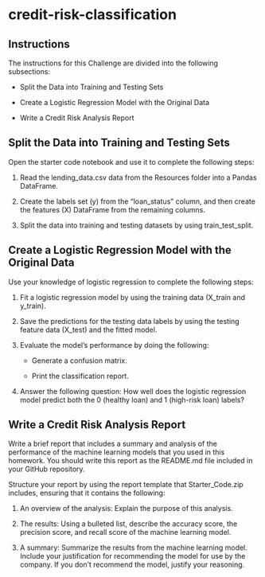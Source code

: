 # credit-risk-classification

## Instructions
The instructions for this Challenge are divided into the following subsections:

  -  Split the Data into Training and Testing Sets

  -  Create a Logistic Regression Model with the Original Data

  -  Write a Credit Risk Analysis Report

## Split the Data into Training and Testing Sets
Open the starter code notebook and use it to complete the following steps:

  1.  Read the lending_data.csv data from the Resources folder into a Pandas DataFrame.

  2.  Create the labels set (y) from the “loan_status” column, and then create the features (X) DataFrame from the remaining columns.

  3.  Split the data into training and testing datasets by using train_test_split.

## Create a Logistic Regression Model with the Original Data
Use your knowledge of logistic regression to complete the following steps:

  1.  Fit a logistic regression model by using the training data (X_train and y_train).

  2.  Save the predictions for the testing data labels by using the testing feature data (X_test) and the fitted model.

  3.  Evaluate the model’s performance by doing the following:

      -  Generate a confusion matrix.

      -  Print the classification report.

  4.  Answer the following question: How well does the logistic regression model predict both the 0 (healthy loan) and 1 (high-risk loan) labels?

## Write a Credit Risk Analysis Report
Write a brief report that includes a summary and analysis of the performance of the machine learning models that you used in this homework. You should write this report as the README.md file included in your GitHub repository.

Structure your report by using the report template that Starter_Code.zip includes, ensuring that it contains the following:

  1.  An overview of the analysis: Explain the purpose of this analysis.

  2.  The results: Using a bulleted list, describe the accuracy score, the precision score, and recall score of the machine learning model.

  3.  A summary: Summarize the results from the machine learning model. Include your justification for recommending the model for use by the company. If you don’t recommend the model, justify your reasoning.
